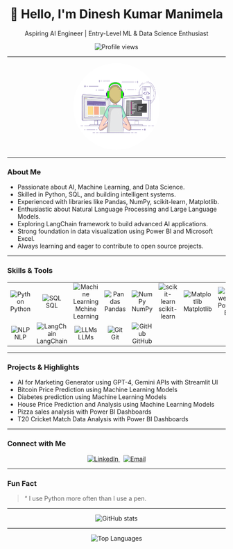 <!--
  Profile README for Dinesh Kumar Manimela 
-->

<h1 align="center">
  👋 Hello, I'm Dinesh Kumar Manimela
</h1>

<p align="center">
  Aspiring AI Engineer | Entry-Level ML & Data Science Enthusiast
</p>

<p align="center">
  <img src="https://komarev.com/ghpvc/?username=dineshkumar8464&color=blue" alt="Profile views" />
</p>

---

<!-- Profile image -->
<p align="center">
  <img width="200" height="200" src="https://raw.githubusercontent.com/mikonoid/mikonoid/main/images/gifs/coder3.gif" alt="Dinesh Profile Picture" style="border-radius:50%" />
</p>

---

###  About Me

- Passionate about AI, Machine Learning, and Data Science.
- Skilled in Python, SQL, and building intelligent systems.
- Experienced with libraries like Pandas, NumPy, scikit-learn, Matplotlib.
- Enthusiastic about Natural Language Processing and Large Language Models.
- Exploring LangChain framework to build advanced AI applications.
- Strong foundation in data visualization using Power BI and Microsoft Excel.
- Always learning and eager to contribute to open source projects.

---

### Skills & Tools

<table>
  <tr>
    <td align="center"><img src="https://cdn.jsdelivr.net/gh/devicons/devicon/icons/python/python-original.svg" width="50" alt="Python"/><br>Python</td>
    <td align="center"><img src="https://cdn.jsdelivr.net/gh/devicons/devicon/icons/sqlite/sqlite-original.svg" width="50" alt="SQL"/><br>SQL</td> 
    <td align="center"><img src="https://onleitechnologies.com/wp-content/uploads/2021/12/Machine-Learning-1000x1000-1-1.jpg" width="50" alt="Machine Learning"/><br>Mchine Learning</td>
    <td align="center"><img src="https://cdn.jsdelivr.net/gh/devicons/devicon/icons/pandas/pandas-original.svg" width="50" alt="Pandas"/><br>Pandas</td>
    <td align="center"><img src="https://cdn.jsdelivr.net/gh/devicons/devicon/icons/numpy/numpy-original.svg" width="50" alt="NumPy"/><br>NumPy</td>
    <td align="center"><img src="https://avatars.githubusercontent.com/u/17349883?s=280&v=4" width="50" alt="scikit-learn"/><br>scikit-learn</td>
    <td align="center"><img src="https://cdn.jsdelivr.net/gh/devicons/devicon/icons/matplotlib/matplotlib-original.svg" width="50" alt="Matplotlib"/><br>Matplotlib</td>
    <td align="center"><img src="https://tse3.mm.bing.net/th?id=OIP.Oxo-u9GMK3zbEM5h-FiVnQHaEK&pid=Api&P=0&h=180" width="50" alt="Power BI"/><br>Power BI</td>
    <td align="center"><img src="https://th.bing.com/th/id/OIP.wIfanQtKi0iBtmnctZ6BJwAAAA?rs=1&pid=ImgDetMain" width="50" alt="Microsoft Excel"/><br>Microsoft Excel</td>
  
  </tr>
  <tr>
    <td align="center"><img src="https://img.freepik.com/premium-vector/nlp-natural-language-processing-cognitive-computing-technology-concept-virtual-screen-robotic-hand-touching-digital-interface_127544-332.jpg?w=2000" width="50" alt="NLP"/><br>NLP</td>
    <td align="center"><img src="https://cdn.analyticsvidhya.com/wp-content/uploads/2023/07/langchain3.png" width="50" alt="LangChain"/><br>LangChain</td>
    <td align="center"><img src="https://tse4.mm.bing.net/th?id=OIP.mHNJZ23vq8C2iNXhZbDBzAHaFP&pid=Api&P=0&h=180" width="50" alt="LLMs"/><br>LLMs</td>
    <td align="center"><img src="https://cdn.jsdelivr.net/gh/devicons/devicon/icons/git/git-original.svg" width="50" alt="Git"/><br>Git</td>
    <td align="center"><img src="https://cdn.jsdelivr.net/gh/devicons/devicon/icons/github/github-original.svg" width="50" alt="GitHub"/><br>GitHub</td>
  </tr>
</table>

---

### Projects & Highlights

- AI for Marketing Generator using GPT-4, Gemini APIs with Streamlit UI
- Bitcoin Price Prediction using Machine Learning Models
- Diabetes prediction using Machine Learning Models
- House Price Prediction and Analysis using Machine Learning Models
- Pizza sales analysis with Power BI Dashboards
- T20 Cricket Match Data Analysis with Power BI Dashboards

---

### Connect with Me

<p align="center">
  <a href="https://www.linkedin.com/public-profile/settings?lipi=urn%3Ali%3Apage%3Ad_flagship3_profile_self_edit_contact-info%3B2WMNgbbeS560CinvEI3Fdw%3D%3D" target="_blank">
    <img src="https://img.shields.io/badge/-LinkedIn-blue?style=for-the-badge&logo=linkedin&logoColor=white" alt="LinkedIn"/>
  </a>
  &nbsp;
  <a href="dineshmanimela088@gmail.com" target="_blank">
    <img src="https://img.shields.io/badge/-Email-D14836?style=for-the-badge&logo=gmail&logoColor=white" alt="Email"/>
  </a>
</p>

---

### Fun Fact

> “ I use Python more often than I use a pen.

---

<!-- Optional GitHub stats card -->
<p align="center">
  <img src="https://github-readme-stats.vercel.app/api?username=dineshkumar8464&show_icons=true&theme=radical" alt="GitHub stats"/>
</p>

---

<!-- Optional Top Languages card -->
<p align="center">
  <img src="https://github-readme-stats.vercel.app/api/top-langs/?username=dineshkumar8464&layout=compact&theme=radical" alt="Top Languages"/>
</p>
